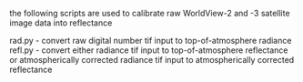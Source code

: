 the following scripts are used to calibrate raw WorldView-2 and -3 satellite image data into reflectance 

rad.py - convert raw digital number tif input to top-of-atmosphere radiance
refl.py - convert either radiance tif input to top-of-atmosphere reflectance or atmospherically corrected radiance tif input  to atmospherically corrected reflectance
